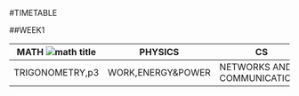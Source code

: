 #TIMETABLE


##WEEK1


 | MATH ![math title](https://www.istockphoto.com/photo/physics-gm160111226-14451094?utm_source=unsplash&utm_medium=affiliate&utm_campaign=srp_photos_top&utm_content=https%3A%2F%2Funsplash.com%2Fs%2Fphotos%2Fphysics&utm_term=physics%3A%3A%3A) | PHYSICS | CS |
 |---|---|---|
|TRIGONOMETRY,p3|WORK,ENERGY&POWER|NETWORKS AND COMMUNICATIONS|